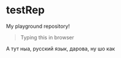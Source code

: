# testRep
My playground repository!

> Typing this in browser

А тут ныа, русский язык, дарова, ну шо как